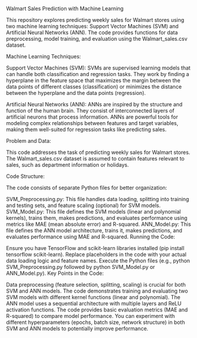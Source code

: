 Walmart Sales Prediction with Machine Learning

This repository explores predicting weekly sales for Walmart stores using two machine learning techniques: Support Vector Machines (SVM) and Artificial Neural Networks (ANN). The code provides functions for data preprocessing, model training, and evaluation using the Walmart_sales.csv dataset.

Machine Learning Techniques:

Support Vector Machines (SVM): SVMs are supervised learning models that can handle both classification and regression tasks. They work by finding a hyperplane in the feature space that maximizes the margin between the data points of different classes (classification) or minimizes the distance between the hyperplane and the data points (regression).

Artificial Neural Networks (ANN): ANNs are inspired by the structure and function of the human brain. They consist of interconnected layers of artificial neurons that process information. ANNs are powerful tools for modeling complex relationships between features and target variables, making them well-suited for regression tasks like predicting sales.

Problem and Data:

This code addresses the task of predicting weekly sales for Walmart stores. The Walmart_sales.csv dataset is assumed to contain features relevant to sales, such as department information or holidays.

Code Structure:

The code consists of separate Python files for better organization:

SVM_Preprocessing.py: This file handles data loading, splitting into training and testing sets, and feature scaling (optional) for SVM models.
SVM_Model.py: This file defines the SVM models (linear and polynomial kernels), trains them, makes predictions, and evaluates performance using metrics like MAE (mean absolute error) and R-squared.
ANN_Model.py: This file defines the ANN model architecture, trains it, makes predictions, and evaluates performance using MAE and R-squared.
Running the Code:

Ensure you have TensorFlow and scikit-learn libraries installed (pip install tensorflow scikit-learn).
Replace placeholders in the code with your actual data loading logic and feature names.
Execute the Python files (e.g., python SVM_Preprocessing.py followed by python SVM_Model.py or ANN_Model.py).
Key Points in the Code:

Data preprocessing (feature selection, splitting, scaling) is crucial for both SVM and ANN models.
The code demonstrates training and evaluating two SVM models with different kernel functions (linear and polynomial).
The ANN model uses a sequential architecture with multiple layers and ReLU activation functions.
The code provides basic evaluation metrics (MAE and R-squared) to compare model performance.
You can experiment with different hyperparameters (epochs, batch size, network structure) in both SVM and ANN models to potentially improve performance.
